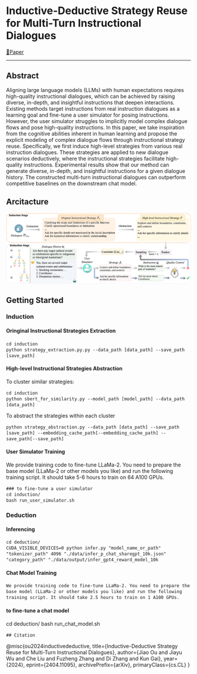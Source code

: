# Inductive-Deductive Strategy Reuse for Multi-Turn Instructional Dialogues

[📄Paper](https://arxiv.org/pdf/2404.11095.pdf)

----------

## Abstract
Aligning large language models (LLMs) with human expectations requires high-quality instructional dialogues, which can be achieved by raising diverse, in-depth, and insightful instructions that deepen interactions.
Existing methods target instructions from real instruction dialogues as a learning goal and fine-tune a user simulator for posing instructions.
However, the user simulator struggles to implicitly model complex dialogue flows and pose high-quality instructions.
In this paper, we take inspiration from the cognitive abilities inherent in human learning and propose the explicit modeling of complex dialogue flows through instructional strategy reuse.
Specifically, we first induce high-level strategies from various real instruction dialogues.
These strategies are applied to new dialogue scenarios deductively, where the instructional strategies facilitate high-quality instructions.
Experimental results show that our method can generate diverse, in-depth, and insightful instructions for a given dialogue history. The constructed multi-turn instructional dialogues can outperform competitive baselines on the downstream chat model.

## Arcitacture
![alt Arcitacture](./images/architecture.png)

## Getting Started

### Induction

#### Oringinal Instructional Strategies Extraction
``` 
cd induction
python strategy_extraction.py.py --data_path [data_path] --save_path [save_path]
``` 

#### High-level Instructional Strategies Abstraction
To cluster similar strategies:
```
cd induction
python sbert_for_similarity.py --model_path [model_path] --data_path [data_path]

```
To abstract the strategies within each cluster 
```
python strategy_abstraction.py --data_path [data_path] --save_path [save_path] --embedding_cache_path[--embedding_cache_path] --save_path[--save_path]
``` 


#### User Simulator Training
We provide training code to fine-tune LLaMa-2. You need to prepare the base model (LLaMa-2 or other models you like) and run the following training script. It should take 5-6 hours to train on 64 A100 GPUs. 
```
### to fine-tune a user simulator
cd induction/
bash run_user_simulator.sh

```

### Deduction

#### Inferencing
```
cd deduction/
CUDA_VISIBLE_DEVICES=0 python infer.py "model_name_or_path" "tokenizer_path" 4096 "./data/infer_p_chat_sharegpt_10k.json"  "category_path" "./data/output/infer_gpt4_reward_model_10k
```
#### Chat Model Training
```
We provide training code to fine-tune LLaMa-2. You need to prepare the base model (LLaMa-2 or other models you like) and run the following training script. It should take 2.5 hours to train on 1 A100 GPUs. 
```
#### to fine-tune a chat model
cd deduction/
bash run_chat_model.sh

```
## Citation
```
@misc{ou2024inductivedeductive,
      title={Inductive-Deductive Strategy Reuse for Multi-Turn Instructional Dialogues}, 
      author={Jiao Ou and Jiayu Wu and Che Liu and Fuzheng Zhang and Di Zhang and Kun Gai},
      year={2024},
      eprint={2404.11095},
      archivePrefix={arXiv},
      primaryClass={cs.CL}
}
```